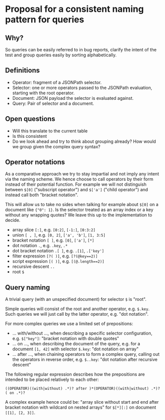 # Proposal for a consistent naming pattern for queries

## Why?

So queries can be easily referred to in bug reports, clarify the intent of the
test and group queries easily by sorting alphabetically.

## Definitions

- Operator: fragment of a JSONPath selector.
- Selector: one or more operators passed to the JSONPath evaluation, starting
  with the root operator.
- Document: JSON payload the selector is evaluated against.
- Query: Pair of selector and a document.

## Open questions
- Will this translate to the current table
- Is this consistent
- Do we look ahead and try to think about grouping already?
  How would we group given the complex query syntax?

## Operator notations

As a comparative approach we try to stay impartial and not imply any intent via
the naming scheme. We hence choose to call operators by their form instead of
their potential function. For example we will not distinguish between `$[0]`
("subscript operator") and `$['a']` ("child operator") and instead call both
"bracket notation".

This will allow us to take no sides when talking for example about `$[0]` on
a document like `{"0": 1}`. Is the selector treated as an array index or a key
without any wrapping quotes? We leave this up to the implementation to decide.

- array slice `[:]`, e.g. `[0:2]`, `[-1:]`, `[0:3:2]`
- union `[ , ]`, e.g. `[0, 2]`, `['a', 'b']`, `[1, 3:5]`
- bracket notation `[ ]`, e.g. `[0]`, `['a']`, `[*]`
- dot notation `.`, e.g. `.key`, `.*`
- dot bracket notation `.[ ]`, e.g. `.[1]`, `.['key']`
- filter expression `[?( )]`, e.g. `[?(@key==2)]`
- script expression `[( )]`, e.g. `[(@.length==2)]`
- recursive descent `..`
- root `$`

## Query naming

A trivial query (with an unspecified document) for selector `$` is "root".

Simple queries will consist of the root and another operator, e.g. `$.key`.
Such queries we will just call by the latter operator, e.g. "dot notation".

For more complex queries we use a limited set of prepositions:

- ... with/without ..., when describing a specific selector configuration,
  e.g. `$["key"]`: "bracket notation with double quotes"
- ... on ..., when describing the document of the query,
  e.g. for a document `[1, 42]` with selector `$.key`: "dot notation on array"
- ... after ..., when chaining operators to form a complex query, calling out
  the operators in reverse order,
  e.g. `$..key`: "dot notation after recursive descent"

The following regular expression describes how the prepositions are intended
to be placed relatively to each other:

    ((OPERATOR)((with|without) .*)? after )*(OPERATOR)((with|without) .*)?( on .*)?

A complex example hence could be:
"array slice without start and end after bracket notation with wildcard on
nested arrays" for `$[*][:]` on document `[[1], [2, 3]]`.
